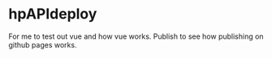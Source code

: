 # hpAPIdeploy
For me to test out vue and how vue works. 
Publish to see how publishing on github pages works.
